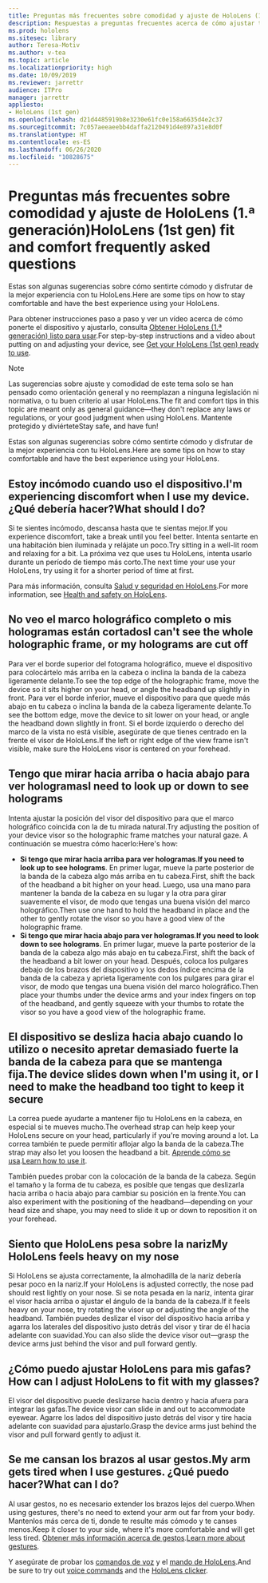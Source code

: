 ```yaml
---
title: Preguntas más frecuentes sobre comodidad y ajuste de HoloLens (1.ª generación)
description: Respuestas a preguntas frecuentes acerca de cómo ajustar tu HoloLens (1.ª generación).
ms.prod: hololens
ms.sitesec: library
author: Teresa-Motiv
ms.author: v-tea
ms.topic: article
ms.localizationpriority: high
ms.date: 10/09/2019
ms.reviewer: jarrettr
audience: ITPro
manager: jarrettr
appliesto:
- HoloLens (1st gen)
ms.openlocfilehash: d21d4485919b8e3230e61fc0e158a6635d4e2c37
ms.sourcegitcommit: 7c057aeeaeebb4daffa2120491d4e897a31e8d0f
ms.translationtype: HT
ms.contentlocale: es-ES
ms.lasthandoff: 06/26/2020
ms.locfileid: "10828675"
---
```

# <span data-ttu-id="d7928-103">Preguntas más frecuentes sobre comodidad y ajuste de HoloLens (1.ª generación)</span><span class="sxs-lookup"><span data-stu-id="d7928-103">HoloLens (1st gen) fit and comfort frequently asked questions</span></span>

<span data-ttu-id="d7928-104">Estas son algunas sugerencias sobre cómo sentirte cómodo y disfrutar de la mejor experiencia con tu HoloLens.</span><span class="sxs-lookup"><span data-stu-id="d7928-104">Here are some tips on how to stay comfortable and have the best experience using your HoloLens.</span></span>

<span data-ttu-id="d7928-105">Para obtener instrucciones paso a paso y ver un vídeo acerca de cómo ponerte el dispositivo y ajustarlo, consulta [Obtener HoloLens (1.ª generación) listo para usar](hololens1-setup.md).</span><span class="sxs-lookup"><span data-stu-id="d7928-105">For step-by-step instructions and a video about putting on and adjusting your device, see [Get your HoloLens (1st gen) ready to use](hololens1-setup.md).</span></span>

> [!NOTE]
> <span data-ttu-id="d7928-106">Las sugerencias sobre ajuste y comodidad de este tema solo se han pensado como orientación general y no reemplazan a ninguna legislación ni normativa, o tu buen criterio al usar HoloLens.</span><span class="sxs-lookup"><span data-stu-id="d7928-106">The fit and comfort tips in this topic are meant only as general guidance&mdash;they don't replace any laws or regulations, or your good judgment when using HoloLens.</span></span> <span data-ttu-id="d7928-107">Mantente protegido y diviértete</span><span class="sxs-lookup"><span data-stu-id="d7928-107">Stay safe, and have fun!</span></span>

<span data-ttu-id="d7928-108">Estas son algunas sugerencias sobre cómo sentirte cómodo y disfrutar de la mejor experiencia con tu HoloLens.</span><span class="sxs-lookup"><span data-stu-id="d7928-108">Here are some tips on how to stay comfortable and have the best experience using your HoloLens.</span></span>

## <span data-ttu-id="d7928-109">Estoy incómodo cuando uso el dispositivo.</span><span class="sxs-lookup"><span data-stu-id="d7928-109">I'm experiencing discomfort when I use my device.</span></span> <span data-ttu-id="d7928-110">¿Qué debería hacer?</span><span class="sxs-lookup"><span data-stu-id="d7928-110">What should I do?</span></span>

<span data-ttu-id="d7928-111">Si te sientes incómodo, descansa hasta que te sientas mejor.</span><span class="sxs-lookup"><span data-stu-id="d7928-111">If you experience discomfort, take a break until you feel better.</span></span> <span data-ttu-id="d7928-112">Intenta sentarte en una habitación bien iluminada y relájate un poco.</span><span class="sxs-lookup"><span data-stu-id="d7928-112">Try sitting in a well-lit room and relaxing for a bit.</span></span> <span data-ttu-id="d7928-113">La próxima vez que uses tu HoloLens, intenta usarlo durante un período de tiempo más corto.</span><span class="sxs-lookup"><span data-stu-id="d7928-113">The next time your use your HoloLens, try using it for a shorter period of time at first.</span></span>

<span data-ttu-id="d7928-114">Para más información, consulta [Salud y seguridad en HoloLens](https://go.microsoft.com/fwlink/p/?LinkId=746661).</span><span class="sxs-lookup"><span data-stu-id="d7928-114">For more information, see [Health and safety on HoloLens](https://go.microsoft.com/fwlink/p/?LinkId=746661).</span></span>

## <span data-ttu-id="d7928-115">No veo el marco holográfico completo o mis hologramas están cortados</span><span class="sxs-lookup"><span data-stu-id="d7928-115">I can't see the whole holographic frame, or my holograms are cut off</span></span>

<span data-ttu-id="d7928-116">Para ver el borde superior del fotograma holográfico, mueve el dispositivo para colocártelo más arriba en la cabeza o inclina la banda de la cabeza ligeramente delante.</span><span class="sxs-lookup"><span data-stu-id="d7928-116">To see the top edge of the holographic frame, move the device so it sits higher on your head, or angle the headband up slightly in front.</span></span> <span data-ttu-id="d7928-117">Para ver el borde inferior, mueve el dispositivo para que quede más abajo en tu cabeza o inclina la banda de la cabeza ligeramente delante.</span><span class="sxs-lookup"><span data-stu-id="d7928-117">To see the bottom edge, move the device to sit lower on your head, or angle the headband down slightly in front.</span></span> <span data-ttu-id="d7928-118">Si el borde izquierdo o derecho del marco de la vista no está visible, asegúrate de que tienes centrado en la frente el visor de HoloLens.</span><span class="sxs-lookup"><span data-stu-id="d7928-118">If the left or right edge of the view frame isn't visible, make sure the HoloLens visor is centered on your forehead.</span></span>

## <span data-ttu-id="d7928-119">Tengo que mirar hacia arriba o hacia abajo para ver hologramas</span><span class="sxs-lookup"><span data-stu-id="d7928-119">I need to look up or down to see holograms</span></span>

<span data-ttu-id="d7928-120">Intenta ajustar la posición del visor del dispositivo para que el marco holográfico coincida con la de tu mirada natural.</span><span class="sxs-lookup"><span data-stu-id="d7928-120">Try adjusting the position of your device visor so the holographic frame matches your natural gaze.</span></span> <span data-ttu-id="d7928-121">A continuación se muestra cómo hacerlo:</span><span class="sxs-lookup"><span data-stu-id="d7928-121">Here's how:</span></span>

- <span data-ttu-id="d7928-122">**Si tengo que mirar hacia arriba para ver hologramas**.</span><span class="sxs-lookup"><span data-stu-id="d7928-122">**If you need to look up to see holograms**.</span></span> <span data-ttu-id="d7928-123">En primer lugar, mueve la parte posterior de la banda de la cabeza algo más arriba en tu cabeza.</span><span class="sxs-lookup"><span data-stu-id="d7928-123">First, shift the back of the headband a bit higher on your head.</span></span> <span data-ttu-id="d7928-124">Luego, usa una mano para mantener la banda de la cabeza en su lugar y la otra para girar suavemente el visor, de modo que tengas una buena visión del marco holográfico.</span><span class="sxs-lookup"><span data-stu-id="d7928-124">Then use one hand to hold the headband in place and the other to gently rotate the visor so you have a good view of the holographic frame.</span></span>
- <span data-ttu-id="d7928-125">**Si tengo que mirar hacia abajo para ver hologramas**.</span><span class="sxs-lookup"><span data-stu-id="d7928-125">**If you need to look down to see holograms**.</span></span> <span data-ttu-id="d7928-126">En primer lugar, mueve la parte posterior de la banda de la cabeza algo más abajo en tu cabeza.</span><span class="sxs-lookup"><span data-stu-id="d7928-126">First, shift the back of the headband a bit lower on your head.</span></span> <span data-ttu-id="d7928-127">Después, coloca los pulgares debajo de los brazos del dispositivo y los dedos índice encima de la banda de la cabeza y aprieta ligeramente con los pulgares para girar el visor, de modo que tengas una buena visión del marco holográfico.</span><span class="sxs-lookup"><span data-stu-id="d7928-127">Then place your thumbs under the device arms and your index fingers on top of the headband, and gently squeeze with your thumbs to rotate the visor so you have a good view of the holographic frame.</span></span>

## <span data-ttu-id="d7928-128">El dispositivo se desliza hacia abajo cuando lo utilizo o necesito apretar demasiado fuerte la banda de la cabeza para que se mantenga fija.</span><span class="sxs-lookup"><span data-stu-id="d7928-128">The device slides down when I'm using it, or I need to make the headband too tight to keep it secure</span></span>

<span data-ttu-id="d7928-129">La correa puede ayudarte a mantener fijo tu HoloLens en la cabeza, en especial si te mueves mucho.</span><span class="sxs-lookup"><span data-stu-id="d7928-129">The overhead strap can help keep your HoloLens secure on your head, particularly if you're moving around a lot.</span></span> <span data-ttu-id="d7928-130">La correa también te puede permitir aflojar algo la banda de la cabeza.</span><span class="sxs-lookup"><span data-stu-id="d7928-130">The strap may also let you loosen the headband a bit.</span></span> <span data-ttu-id="d7928-131">[Aprende cómo se usa](hololens1-setup.md#adjust-fit).</span><span class="sxs-lookup"><span data-stu-id="d7928-131">[Learn how to use it](hololens1-setup.md#adjust-fit).</span></span>

<span data-ttu-id="d7928-132">También puedes probar con la colocación de la banda de la cabeza. Según el tamaño y la forma de tu cabeza, es posible que tengas que deslizarla hacia arriba o hacia abajo para cambiar su posición en la frente.</span><span class="sxs-lookup"><span data-stu-id="d7928-132">You can also experiment with the positioning of the headband&mdash;depending on your head size and shape, you may need to slide it up or down to reposition it on your forehead.</span></span>

## <span data-ttu-id="d7928-133">Siento que HoloLens pesa sobre la nariz</span><span class="sxs-lookup"><span data-stu-id="d7928-133">My HoloLens feels heavy on my nose</span></span>

<span data-ttu-id="d7928-134">Si HoloLens se ajusta correctamente, la almohadilla de la nariz debería pesar poco en la nariz.</span><span class="sxs-lookup"><span data-stu-id="d7928-134">If your HoloLens is adjusted correctly, the nose pad should rest lightly on your nose.</span></span> <span data-ttu-id="d7928-135">Si se nota pesada en la nariz, intenta girar el visor hacia arriba o ajustar el ángulo de la banda de la cabeza.</span><span class="sxs-lookup"><span data-stu-id="d7928-135">If it feels heavy on your nose, try rotating the visor up or adjusting the angle of the headband.</span></span> <span data-ttu-id="d7928-136">También puedes deslizar el visor del dispositivo hacia arriba y agarra los laterales del dispositivo justo detrás del visor y tirar de él hacia adelante con suavidad.</span><span class="sxs-lookup"><span data-stu-id="d7928-136">You can also slide the device visor out&mdash;grasp the device arms just behind the visor and pull forward gently.</span></span>

## <span data-ttu-id="d7928-137">¿Cómo puedo ajustar HoloLens para mis gafas?</span><span class="sxs-lookup"><span data-stu-id="d7928-137">How can I adjust HoloLens to fit with my glasses?</span></span>

<span data-ttu-id="d7928-138">El visor del dispositivo puede deslizarse hacia dentro y hacia afuera para integrar las gafas.</span><span class="sxs-lookup"><span data-stu-id="d7928-138">The device visor can slide in and out to accommodate eyewear.</span></span> <span data-ttu-id="d7928-139">Agarre los lados del dispositivo justo detrás del visor y tire hacia adelante con suavidad para ajustarlo.</span><span class="sxs-lookup"><span data-stu-id="d7928-139">Grasp the device arms just behind the visor and pull forward gently to adjust it.</span></span>

## <span data-ttu-id="d7928-140">Se me cansan los brazos al usar gestos.</span><span class="sxs-lookup"><span data-stu-id="d7928-140">My arm gets tired when I use gestures.</span></span> <span data-ttu-id="d7928-141">¿Qué puedo hacer?</span><span class="sxs-lookup"><span data-stu-id="d7928-141">What can I do?</span></span>

<span data-ttu-id="d7928-142">Al usar gestos, no es necesario extender los brazos lejos del cuerpo.</span><span class="sxs-lookup"><span data-stu-id="d7928-142">When using gestures, there's no need to extend your arm out far from your body.</span></span> <span data-ttu-id="d7928-143">Mantenlos más cerca de ti, donde te resulte más cómodo y te canses menos.</span><span class="sxs-lookup"><span data-stu-id="d7928-143">Keep it closer to your side, where it's more comfortable and will get less tired.</span></span> <span data-ttu-id="d7928-144">[Obtener más información acerca de gestos](hololens1-basic-usage.md#use-hololens-with-your-hands).</span><span class="sxs-lookup"><span data-stu-id="d7928-144">[Learn more about gestures](hololens1-basic-usage.md#use-hololens-with-your-hands).</span></span>

<span data-ttu-id="d7928-145">Y asegúrate de probar los [comandos de voz](hololens-cortana.md) y el [mando de HoloLens](hololens1-clicker.md).</span><span class="sxs-lookup"><span data-stu-id="d7928-145">And be sure to try out [voice commands](hololens-cortana.md) and the [HoloLens clicker](hololens1-clicker.md).</span></span>
